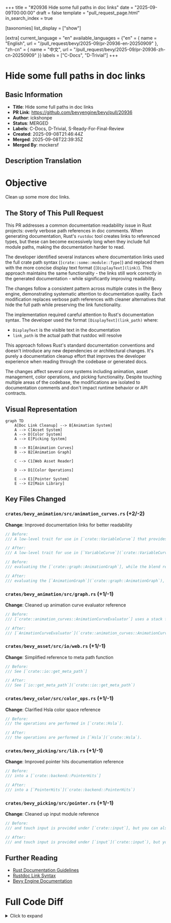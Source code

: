 +++
title = "#20936 Hide some full paths in doc links"
date = "2025-09-09T00:00:00"
draft = false
template = "pull_request_page.html"
in_search_index = true

[taxonomies]
list_display = ["show"]

[extra]
current_language = "en"
available_languages = {"en" = { name = "English", url = "/pull_request/bevy/2025-09/pr-20936-en-20250909" }, "zh-cn" = { name = "中文", url = "/pull_request/bevy/2025-09/pr-20936-zh-cn-20250909" }}
labels = ["C-Docs", "D-Trivial"]
+++

# Hide some full paths in doc links

## Basic Information
- **Title**: Hide some full paths in doc links
- **PR Link**: https://github.com/bevyengine/bevy/pull/20936
- **Author**: ickshonpe
- **Status**: MERGED
- **Labels**: C-Docs, D-Trivial, S-Ready-For-Final-Review
- **Created**: 2025-09-08T21:46:44Z
- **Merged**: 2025-09-08T22:39:35Z
- **Merged By**: mockersf

## Description Translation
# Objective

Clean up some more doc links.

## The Story of This Pull Request

This PR addresses a common documentation readability issue in Rust projects: overly verbose path references in doc comments. When generating documentation, Rust's `rustdoc` tool creates links to referenced types, but these can become excessively long when they include full module paths, making the documentation harder to read.

The developer identified several instances where documentation links used the full crate path syntax (`[crate::some::module::Type]`) and replaced them with the more concise display text format (`[DisplayText](link)`). This approach maintains the same functionality - the links still work correctly in the generated documentation - while significantly improving readability.

The changes follow a consistent pattern across multiple crates in the Bevy engine, demonstrating systematic attention to documentation quality. Each modification replaces verbose path references with cleaner alternatives that hide the full path while preserving the link functionality.

The implementation required careful attention to Rust's documentation syntax. The developer used the format `[DisplayText](link_path)` where:
- `DisplayText` is the visible text in the documentation
- `link_path` is the actual path that rustdoc will resolve

This approach follows Rust's standard documentation conventions and doesn't introduce any new dependencies or architectural changes. It's purely a documentation cleanup effort that improves the developer experience when reading through the codebase or generated docs.

The changes affect several core systems including animation, asset management, color operations, and picking functionality. Despite touching multiple areas of the codebase, the modifications are isolated to documentation comments and don't impact runtime behavior or API contracts.

## Visual Representation

```mermaid
graph TD
    A[Doc Link Cleanup] --> B[Animation System]
    A --> C[Asset System]
    A --> D[Color System]
    A --> E[Picking System]
    
    B --> B1[Animation Curves]
    B --> B2[Animation Graph]
    
    C --> C1[Web Asset Reader]
    
    D --> D1[Color Operations]
    
    E --> E1[Pointer System]
    E --> E2[Main Library]
```

## Key Files Changed

### `crates/bevy_animation/src/animation_curves.rs` (+2/-2)
**Change**: Improved documentation links for better readability
```rust
// Before:
/// A low-level trait for use in [`crate::VariableCurve`] that provides fine

// After:
/// A low-level trait for use in [`VariableCurve`](`crate::VariableCurve`) that provides fine
```

```rust
// Before:
/// evaluating the [`crate::graph::AnimationGraph`], while the blend register

// After:
/// evaluating the [`AnimationGraph`](`crate::graph::AnimationGraph`), while the blend register
```

### `crates/bevy_animation/src/graph.rs` (+1/-1)
**Change**: Cleaned up animation curve evaluator reference
```rust
// Before:
/// [`crate::animation_curves::AnimationCurveEvaluator`] uses a stack for

// After:
/// [`AnimationCurveEvaluator`](`crate::animation_curves::AnimationCurveEvaluator`) uses a stack for
```

### `crates/bevy_asset/src/io/web.rs` (+1/-1)
**Change**: Simplified reference to meta path function
```rust
// Before:
/// See [`crate::io::get_meta_path`]

// After:
/// See [`io::get_meta_path`](`crate::io::get_meta_path`)
```

### `crates/bevy_color/src/color_ops.rs` (+1/-1)
**Change**: Clarified Hsla color space reference
```rust
// Before:
/// the operations are performed in [`crate::Hsla`].

// After:
/// the operations are performed in [`Hsla`](`crate::Hsla`).
```

### `crates/bevy_picking/src/lib.rs` (+1/-1)
**Change**: Improved pointer hits documentation reference
```rust
// Before:
/// into a [`crate::backend::PointerHits`]

// After:
/// into a [`PointerHits`](`crate::backend::PointerHits`)
```

### `crates/bevy_picking/src/pointer.rs` (+1/-1)
**Change**: Cleaned up input module reference
```rust
// Before:
/// and touch input is provided under [`crate::input`], but you can also implement

// After:
/// and touch input is provided under [`input`](`crate::input`), but you can also implement
```

## Further Reading

- [Rust Documentation Guidelines](https://rust-lang.github.io/rfcs/1574-more-api-documentation-conventions.html)
- [Rustdoc Link Syntax](https://doc.rust-lang.org/rustdoc/linking-to-items-by-name.html)
- [Bevy Engine Documentation](https://bevyengine.org/learn/)


# Full Code Diff
<details>
<summary>Click to expand</summary>

```diff
diff --git a/crates/bevy_animation/src/animation_curves.rs b/crates/bevy_animation/src/animation_curves.rs
index 0e1d5866df41b..ba77ec4b5ec56 100644
--- a/crates/bevy_animation/src/animation_curves.rs
+++ b/crates/bevy_animation/src/animation_curves.rs
@@ -817,7 +817,7 @@ pub enum EvaluatorId<'a> {
     Type(TypeId),
 }
 
-/// A low-level trait for use in [`crate::VariableCurve`] that provides fine
+/// A low-level trait for use in [`VariableCurve`](`crate::VariableCurve`) that provides fine
 /// control over how animations are evaluated.
 ///
 /// You can implement this trait when the generic [`AnimatableCurveEvaluator`]
@@ -834,7 +834,7 @@ pub enum EvaluatorId<'a> {
 /// either a (value, weight) pair or empty. *Value* here refers to an instance
 /// of the value being animated: for example, [`Vec3`] in the case of
 /// translation keyframes.  The stack stores intermediate values generated while
-/// evaluating the [`crate::graph::AnimationGraph`], while the blend register
+/// evaluating the [`AnimationGraph`](`crate::graph::AnimationGraph`), while the blend register
 /// stores the result of a blend operation.
 ///
 /// [`Vec3`]: bevy_math::Vec3
diff --git a/crates/bevy_animation/src/graph.rs b/crates/bevy_animation/src/graph.rs
index adb4a7c7ac541..916e11b9056da 100644
--- a/crates/bevy_animation/src/graph.rs
+++ b/crates/bevy_animation/src/graph.rs
@@ -299,7 +299,7 @@ pub struct ThreadedAnimationGraph {
     ///
     /// The node indices here are stored in postorder. Siblings are stored in
     /// descending order. This is because the
-    /// [`crate::animation_curves::AnimationCurveEvaluator`] uses a stack for
+    /// [`AnimationCurveEvaluator`](`crate::animation_curves::AnimationCurveEvaluator`) uses a stack for
     /// evaluation. Consider this graph:
     ///
     /// ```text
diff --git a/crates/bevy_asset/src/io/web.rs b/crates/bevy_asset/src/io/web.rs
index b0b297126bce6..50a261c8ce959 100644
--- a/crates/bevy_asset/src/io/web.rs
+++ b/crates/bevy_asset/src/io/web.rs
@@ -104,7 +104,7 @@ impl WebAssetReader {
         PathBuf::from(prefix).join(path)
     }
 
-    /// See [`crate::io::get_meta_path`]
+    /// See [`io::get_meta_path`](`crate::io::get_meta_path`)
     fn make_meta_uri(&self, path: &Path) -> PathBuf {
         let meta_path = crate::io::get_meta_path(path);
         self.make_uri(&meta_path)
diff --git a/crates/bevy_color/src/color_ops.rs b/crates/bevy_color/src/color_ops.rs
index a3266ba2d6911..5229a8d70bb98 100644
--- a/crates/bevy_color/src/color_ops.rs
+++ b/crates/bevy_color/src/color_ops.rs
@@ -112,7 +112,7 @@ pub trait Hue: Sized {
 /// Trait for manipulating the saturation of a color.
 ///
 /// When working with color spaces that do not have native saturation components
-/// the operations are performed in [`crate::Hsla`].
+/// the operations are performed in [`Hsla`](`crate::Hsla`).
 pub trait Saturation: Sized {
     /// Return a new version of this color with the saturation channel set to the given value.
     fn with_saturation(&self, saturation: f32) -> Self;
diff --git a/crates/bevy_picking/src/lib.rs b/crates/bevy_picking/src/lib.rs
index 266c0971822f9..58d2e96410329 100644
--- a/crates/bevy_picking/src/lib.rs
+++ b/crates/bevy_picking/src/lib.rs
@@ -283,7 +283,7 @@ pub type PickSet = PickingSystems;
 /// and the [`InteractionPlugin`], this is probably the plugin that will be most used.
 ///
 /// Note: for any of these plugins to work, they require a picking backend to be active,
-/// The picking backend is responsible to turn an input, into a [`crate::backend::PointerHits`]
+/// The picking backend is responsible to turn an input, into a [`PointerHits`](`crate::backend::PointerHits`)
 /// that [`PickingPlugin`] and [`InteractionPlugin`] will refine into [`bevy_ecs::observer::On`]s.
 #[derive(Default)]
 pub struct DefaultPickingPlugins;
diff --git a/crates/bevy_picking/src/pointer.rs b/crates/bevy_picking/src/pointer.rs
index 86af877362270..efbcb1c4260a6 100644
--- a/crates/bevy_picking/src/pointer.rs
+++ b/crates/bevy_picking/src/pointer.rs
@@ -2,7 +2,7 @@
 //!
 //! The picking system is built around the concept of a 'Pointer', which is an
 //! abstract representation of a user input with a specific screen location. The cursor
-//! and touch input is provided under [`crate::input`], but you can also implement
+//! and touch input is provided under [`input`](`crate::input`), but you can also implement
 //! your own custom pointers by supplying a unique ID.
 //!
 //! The purpose of this module is primarily to provide a common interface that can be
```
</details>